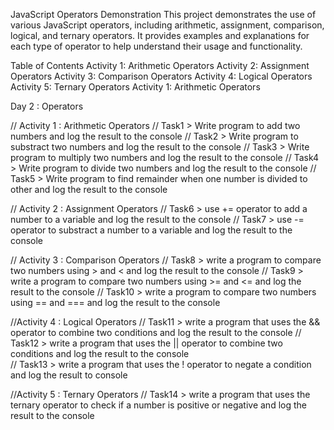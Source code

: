 JavaScript Operators Demonstration
This project demonstrates the use of various JavaScript operators, including arithmetic, assignment, comparison, logical, and ternary operators. It provides examples and explanations for each type of operator to help understand their usage and functionality.

Table of Contents
Activity 1: Arithmetic Operators
Activity 2: Assignment Operators
Activity 3: Comparison Operators
Activity 4: Logical Operators
Activity 5: Ternary Operators
Activity 1: Arithmetic Operators


Day 2 : Operators

// Activity 1 : Arithmetic Operators
// Task1 > Write program to add two numbers and log the result to the console
// Task2 > Write program to substract two numbers and log the result to the console
// Task3 > Write program to multiply two numbers and log the result to the console
// Task4 > Write program to divide two numbers and log the result to the console
// Task5 > Write program to find remainder when one number is divided to other and log the result to the console

// Activity 2 : Assignment Operators
// Task6 > use += operator to add a number to a variable and log the result to the console
// Task7 > use -= operator to substract a number to a variable and log the result to the console

// Activity 3 : Comparison Operators
// Task8 > write a program to compare two numbers using > and < and log the result to the console
// Task9 > write a program to compare two numbers using >= and <= and log the result to the console
// Task10 > write a program to compare two numbers using == and === and log the result to the console

//Activity 4 : Logical Operators
// Task11 > write a program that uses the && operator to combine two conditions and log the result to the console
// Task12 > write a program that uses the || operator to combine two conditions and log the result to the console  
// Task13 > write a program that uses the ! operator to negate a condition and log the result to console

//Activity 5 : Ternary Operators
// Task14 > write a program that uses the ternary operator to check if a number is positive or negative and log the result to the console  
